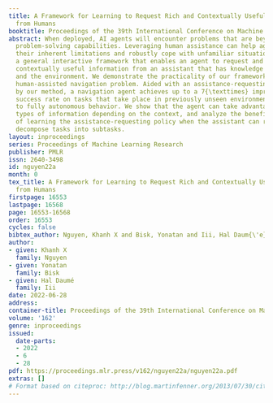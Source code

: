 ```yaml
---
title: A Framework for Learning to Request Rich and Contextually Useful Information
  from Humans
booktitle: Proceedings of the 39th International Conference on Machine Learning
abstract: When deployed, AI agents will encounter problems that are beyond their autonomous
  problem-solving capabilities. Leveraging human assistance can help agents overcome
  their inherent limitations and robustly cope with unfamiliar situations. We present
  a general interactive framework that enables an agent to request and interpret rich,
  contextually useful information from an assistant that has knowledge about the task
  and the environment. We demonstrate the practicality of our framework on a simulated
  human-assisted navigation problem. Aided with an assistance-requesting policy learned
  by our method, a navigation agent achieves up to a 7{\texttimes} improvement in
  success rate on tasks that take place in previously unseen environments, compared
  to fully autonomous behavior. We show that the agent can take advantage of different
  types of information depending on the context, and analyze the benefits and challenges
  of learning the assistance-requesting policy when the assistant can recursively
  decompose tasks into subtasks.
layout: inproceedings
series: Proceedings of Machine Learning Research
publisher: PMLR
issn: 2640-3498
id: nguyen22a
month: 0
tex_title: A Framework for Learning to Request Rich and Contextually Useful Information
  from Humans
firstpage: 16553
lastpage: 16568
page: 16553-16568
order: 16553
cycles: false
bibtex_author: Nguyen, Khanh X and Bisk, Yonatan and Iii, Hal Daum{\'e}
author:
- given: Khanh X
  family: Nguyen
- given: Yonatan
  family: Bisk
- given: Hal Daumé
  family: Iii
date: 2022-06-28
address:
container-title: Proceedings of the 39th International Conference on Machine Learning
volume: '162'
genre: inproceedings
issued:
  date-parts:
  - 2022
  - 6
  - 28
pdf: https://proceedings.mlr.press/v162/nguyen22a/nguyen22a.pdf
extras: []
# Format based on citeproc: http://blog.martinfenner.org/2013/07/30/citeproc-yaml-for-bibliographies/
---
```

